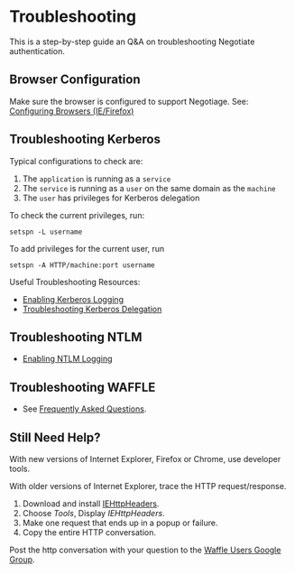 Troubleshooting
===============

This is a step-by-step guide an Q&A on troubleshooting Negotiate authentication.

Browser Configuration
------------------------

Make sure the browser is configured to support Negotiage.  See: 
[Configuring Browsers (IE/Firefox)](ConfiguringBrowsers.md)



Troubleshooting Kerberos
------------------------

Typical configurations to check are:

1. The `application` is running as a `service`
1. The `service` is running as a `user` on the same domain as the `machine`
1. The `user` has privileges for Kerberos delegation

To check the current privileges, run:
```
setspn -L username
```

To add privileges for the current user, run
```
setspn -A HTTP/machine:port username
```

Useful Troubleshooting Resources:
* [Enabling Kerberos Logging](http://support.microsoft.com/?id=262177)
* [Troubleshooting Kerberos Delegation](http://www.microsoft.com/downloads/en/details.aspx?familyid=99b0f94f-e28a-4726-bffe-2f64ae2f59a2&displaylang=en)


Troubleshooting NTLM
--------------------

* [Enabling NTLM Logging](http://blogs.technet.com/b/askds/archive/2009/10/08/ntlm-blocking-and-you-application-analysis-and-auditing-methodologies-in-windows-7.aspx)



Troubleshooting WAFFLE
----------------------

* See [Frequently Asked Questions](faq/FAQ.md).


Still Need Help?
----------------

With new versions of Internet Explorer, Firefox or Chrome, use developer tools.

With older versions of Internet Explorer, trace the HTTP request/response.

1. Download and install [IEHttpHeaders](http://www.brothersoft.com/downloads/iehttpheaders.html).
2. Choose _Tools_, Display _IEHttpHeaders_.
3. Make one request that ends up in a popup or failure.
4. Copy the entire HTTP conversation.

Post the http conversation with your question to the [Waffle Users Google Group](http://groups.google.com/group/waffle-users).

